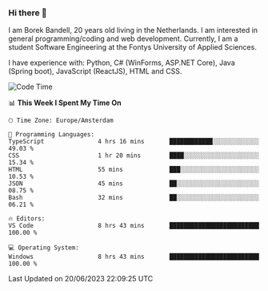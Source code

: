 ### Hi there 👋

I am Borek Bandell, 20 years old living in the Netherlands. I am interested in general programming/coding and web development. Currently, I am a student Software Engineering at the Fontys University of Applied Sciences.

I have experience with: Python, C# (WinForms, ASP.NET Core), Java (Spring boot), JavaScript (ReactJS), HTML and CSS.

<!--START_SECTION:waka-->
![Code Time](http://img.shields.io/badge/Code%20Time-621%20hrs%2010%20mins-blue)

📊 **This Week I Spent My Time On** 

```text
🕑︎ Time Zone: Europe/Amsterdam

💬 Programming Languages: 
TypeScript               4 hrs 16 mins       ████████████░░░░░░░░░░░░░   49.03 % 
CSS                      1 hr 20 mins        ████░░░░░░░░░░░░░░░░░░░░░   15.34 % 
HTML                     55 mins             ███░░░░░░░░░░░░░░░░░░░░░░   10.53 % 
JSON                     45 mins             ██░░░░░░░░░░░░░░░░░░░░░░░   08.75 % 
Bash                     32 mins             ██░░░░░░░░░░░░░░░░░░░░░░░   06.21 % 

🔥 Editors: 
VS Code                  8 hrs 43 mins       █████████████████████████   100.00 % 

💻 Operating System: 
Windows                  8 hrs 43 mins       █████████████████████████   100.00 % 
```


 Last Updated on 20/06/2023 22:09:25 UTC
<!--END_SECTION:waka-->

<!--**tcBorek2002/tcBorek2002** is a ✨ _special_ ✨ repository because its `README.md` (this file) appears on your GitHub profile.

Here are some ideas to get you started:

- 🔭 I’m currently working on ...
- 🌱 I’m currently learning ...
- 👯 I’m looking to collaborate on ...
- 🤔 I’m looking for help with ...
- 💬 Ask me about ...
- 📫 How to reach me: ...
- 😄 Pronouns: ...
- ⚡ Fun fact: ...
-->
